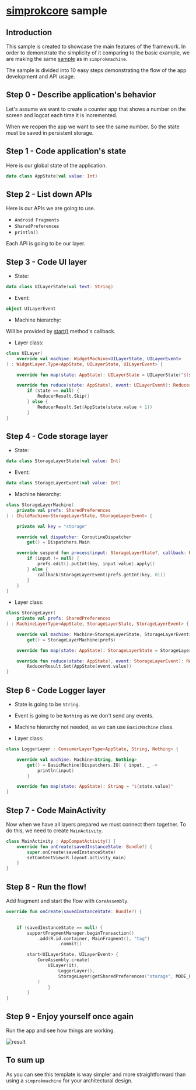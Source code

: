# [simprokcore](https://github.com/simprok-dev/simprokcore-android) sample

## Introduction

This sample is created to showcase the main features of the framework. In order to demonstrate the simplicity of it comparing to the basic example, we are making the same [sample](https://github.com/simprok-dev/simprokmachine-android/tree/main/sample) as in ```simprokmachine```.


The sample is divided into 10 easy steps demonstrating the flow of the app development and API usage.


## Step 0 - Describe application's behavior

Let's assume we want to create a counter app that shows a number on the screen and logcat each time it is incremented. 

When we reopen the app we want to see the same number. So the state must be saved in persistent storage. 


## Step 1 - Code application's state

Here is our global state of the application.

```Kotlin
data class AppState(val value: Int)
```

## Step 2 - List down APIs

Here is our APIs we are going to use.

- ```Android Fragments```
- ```SharedPreferences```
- ```println()```

Each API is going to be our layer.

## Step 3 - Code UI layer

- State:

```Kotlin
data class UILayerState(val text: String)
```

- Event:

```Kotlin
object UILayerEvent
```

- Machine hierarchy:

Will be provided by [start()](https://github.com/simprok-dev/simprokandroid/wiki/AppCompatActivityExt#start-without-renderer) method's callback.



- Layer class:


```Kotlin
class UILayer(
    override val machine: WidgetMachine<UILayerState, UILayerEvent>
) : WidgetLayer.Type<AppState, UILayerState, UILayerEvent> {

    override fun map(state: AppState): UILayerState = UILayerState("${state.value}")

    override fun reduce(state: AppState?, event: UILayerEvent): ReducerResult<AppState> =
        if (state == null) {
            ReducerResult.Skip()
        } else {
            ReducerResult.Set(AppState(state.value + 1))
        }
}
```

## Step 4 - Code storage layer

- State:

```Kotlin
data class StorageLayerState(val value: Int)
```

- Event:

```Kotlin
data class StorageLayerEvent(val value: Int)
```

- Machine hierarchy:

```Kotlin
class StorageLayerMachine(
    private val prefs: SharedPreferences
) : ChildMachine<StorageLayerState, StorageLayerEvent> {

    private val key = "storage"

    override val dispatcher: CoroutineDispatcher
        get() = Dispatchers.Main

    override suspend fun process(input: StorageLayerState?, callback: Handler<StorageLayerEvent>) {
        if (input != null) {
            prefs.edit().putInt(key, input.value).apply()
        } else {
            callback(StorageLayerEvent(prefs.getInt(key, 0)))
        }
    }
}
```

- Layer class:

```Kotlin
class StorageLayer(
    private val prefs: SharedPreferences
) : MachineLayerType<AppState, StorageLayerState, StorageLayerEvent> {

    override val machine: Machine<StorageLayerState, StorageLayerEvent>
        get() = StorageLayerMachine(prefs)

    override fun map(state: AppState): StorageLayerState = StorageLayerState(state.value)

    override fun reduce(state: AppState?, event: StorageLayerEvent): ReducerResult<AppState> =
        ReducerResult.Set(AppState(event.value))
}
```

## Step 6 - Code Logger layer

- State is going to be ```String```.

- Event is going to be ```Nothing``` as we don't send any events.

- Machine hierarchy not needed, as we can use ```BasicMachine``` class.

- Layer class:

```Kotlin
class LoggerLayer : ConsumerLayerType<AppState, String, Nothing> {

    override val machine: Machine<String, Nothing>
        get() = BasicMachine(Dispatchers.IO) { input, _ ->
            println(input)
        }

    override fun map(state: AppState): String = "${state.value}"
}
```
    
## Step 7 - Code MainActivity
    
Now when we have all layers prepared we must connect them together. To do this, we need to create ```MainActivity```.

```Kotlin
class MainActivity : AppCompatActivity() {
    override fun onCreate(savedInstanceState: Bundle?) {
        super.onCreate(savedInstanceState)
        setContentView(R.layout.activity_main)
    }
}
```

## Step 8 - Run the flow!

Add fragment and start the flow with ```CoreAssembly```.


```Kotlin
override fun onCreate(savedInstanceState: Bundle?) {
	...

	if (savedInstanceState == null) {
		supportFragmentManager.beginTransaction()
		    .add(R.id.container, MainFragment(), "tag")
                    .commit()

		start<UILayerState, UILayerEvent> {
		    CoreAssembly.create(
		        UILayer(it),
                	LoggerLayer(),
                	StorageLayer(getSharedPreferences("storage", MODE_PRIVATE))
		    )
                }
        }
}
```

## Step 9 - Enjoy yourself once again

Run the app and see how things are working.


![result](https://github.com/simprok-dev/simprokcore-android/blob/main/sample/images/results.gif)


## To sum up

As you can see this template is way simpler and more straightforward than using a ```simprokmachine``` for your architectural design.
